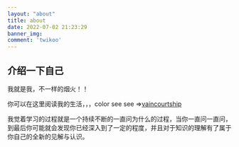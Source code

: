 ```yaml
---
layout: "about"
title: about
date: 2022-07-02 21:23:29
banner_img: 
comment: 'twikoo'
---
```


## 介绍一下自己

我就是我，不一样的烟火！！

你可以在这里阅读我的生活，，，color see see =>[vaincourtship](https://dkl-justdoit.github.io)

我觉着学习的过程就是一个持续不断的一直问为什么的过程，当你一直问一直问，到最后你可能就会发现你已经深入到了一定的程度，并且对于知识的理解有了属于你自己的全新的见解与认识。
